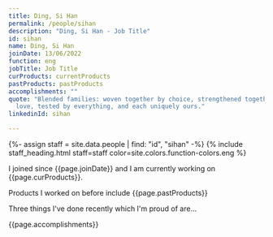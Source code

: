 ```yaml
---
title: Ding, Si Han
permalink: /people/sihan
description: "Ding, Si Han - Job Title"
id: sihan
name: Ding, Si Han
joinDate: 13/06/2022
function: eng
jobTitle: Job Title
curProducts: currentProducts
pastProducts: pastProducts
accomplishments: ""
quote: "Blended families: woven together by choice, strengthened together by
  love, tested by everything, and each uniquely ours."
linkedinId: sihan

---
```


{%- assign staff = site.data.people | find: "id", "sihan" -%}
{% include staff_heading.html staff=staff color=site.colors.function-colors.eng %}

<p>I joined since {{page.joinDate}} and I am currently working on {{page.curProducts}}.</p>

<p>Products I worked on before include {{page.pastProducts}}</p>

<p>Three things I've done recently which I'm proud of are...</p>
{{page.accomplishments}}
